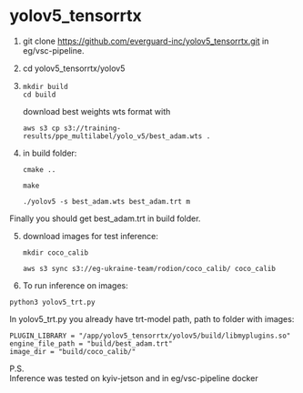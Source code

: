 # yolov5_tensorrtx
1. git clone https://github.com/everguard-inc/yolov5_tensorrtx.git in eg/vsc-pipeline.
2. cd yolov5_tensorrtx/yolov5
3. 
   ```
   mkdir build
   cd build
   ```
   download best weights wts format with 
   ```
   aws s3 cp s3://training-results/ppe_multilabel/yolo_v5/best_adam.wts .
   ```

4. in build folder:
    ```
    cmake ..
    ```
    ```
    make
    ```
    ```
    ./yolov5 -s best_adam.wts best_adam.trt m 
    ```

Finally you should get best_adam.trt in build folder.

5. download images for test inference:
    ```
    mkdir coco_calib
    ```
    ```
    aws s3 sync s3://eg-ukraine-team/rodion/coco_calib/ coco_calib
    ```

6. To run inference on images:
  ```
  python3 yolov5_trt.py
  ```
In yolov5_trt.py you already have trt-model path, path to folder with images:
  ```
  PLUGIN_LIBRARY = "/app/yolov5_tensorrtx/yolov5/build/libmyplugins.so"
  engine_file_path = "build/best_adam.trt"
  image_dir = "build/coco_calib/"
  ```
P.S.\
Inference was tested on kyiv-jetson and in eg/vsc-pipeline docker
   
